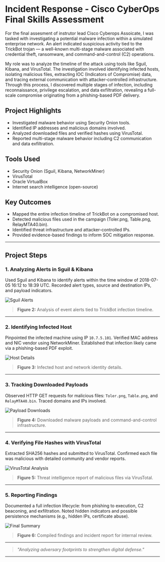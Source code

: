 # Incident Response - Cisco CyberOps Final Skills Assessment

For the final assesment of instrutor lead Cisco Cyberops Assoicate, I was tasked with investigating a potential malware infection within a simulated enterprise network. An alert indicated suspicious activity tied to the TrickBot trojan — a well-known multi-stage malware associated with credential theft, ransomware, and command-and-control (C2) operations.

My role was to analyze the timeline of the attack using tools like Sguil, Kibana, and VirusTotal. The investigation involved identifying infected hosts, isolating malicious files, extracting IOC (Indicators of Compromise) data, and tracing external communication with attacker-controlled infrastructure. Through this process, I discovered multiple stages of infection, including reconnaissance, privilege escalation, and data exfiltration, revealing a full-scale compromise originating from a phishing-based PDF delivery.


## Project Highlights
- Investigated malware behavior using Security Onion tools.
- Identified IP addresses and malicious domains involved.
- Analyzed downloaded files and verified hashes using VirusTotal.
- Reported multi-stage malware behavior including C2 communication and data exfiltration.

## Tools Used
- Security Onion (Sguil, Kibana, NetworkMiner)
- VirusTotal
- Oracle VirtualBox
- Internet search intelligence (open-source)

## Key Outcomes
- Mapped the entire infection timeline of TrickBot on a compromised host.
- Detected malicious files used in the campaign (Toler.png, Table.png, RelayMTA40.bin).
- Identified threat infrastructure and attacker-controlled IPs.
- Provided evidence-based findings to inform SOC mitigation response.

---

## Project Steps

### 1. Analyzing Alerts in Sguil & Kibana
Used Sguil and Kibana to identify alerts within the time window of 2018-07-05 16:12 to 18:39 UTC. Recorded alert types, source and destination IPs, and payload indicators.

![Sguil Alerts](images/sguil-alerts.png)
> **Figure 2:** Analysis of event alerts tied to TrickBot infection timeline.

---

### 2. Identifying Infected Host
Pinpointed the infected machine using IP `10.7.5.101`. Verified MAC address and NIC vendor using NetworkMiner. Established that infection likely came via a phishing-based PDF exploit.

![Host Details](images/infected-host.png)
> **Figure 3:** Infected host and network identity details.

---

### 3. Tracking Downloaded Payloads
Observed HTTP GET requests for malicious files: `Toler.png`, `Table.png`, and `RelayMTA40.bin`. Traced domains and IPs involved.

![Payload Downloads](images/malware-downloads.png)
> **Figure 4:** Downloaded malware payloads and command-and-control infrastructure.

---

### 4. Verifying File Hashes with VirusTotal
Extracted SHA256 hashes and submitted to VirusTotal. Confirmed each file was malicious with detailed community and vendor reports.

![VirusTotal Analysis](images/virustotal-results.png)
> **Figure 5:** Threat intelligence report of malicious files via VirusTotal.

---

### 5. Reporting Findings
Documented a full infection lifecycle: from phishing to execution, C2 beaconing, and exfiltration. Noted hidden indicators and possible persistence mechanisms (e.g., hidden IPs, certificate abuse).

![Final Summary](images/final-report.png)
> **Figure 6:** Compiled findings and incident report for internal review.

---

> _"Analyzing adversary footprints to strengthen digital defense."_

---
